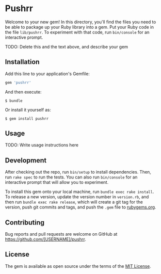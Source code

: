 # Pushrr

Welcome to your new gem! In this directory, you'll find the files you need to be able to package up your Ruby library into a gem. Put your Ruby code in the file `lib/pushrr`. To experiment with that code, run `bin/console` for an interactive prompt.

TODO: Delete this and the text above, and describe your gem

## Installation

Add this line to your application's Gemfile:

```ruby
gem 'pushrr'
```

And then execute:

    $ bundle

Or install it yourself as:

    $ gem install pushrr

## Usage

TODO: Write usage instructions here

## Development

After checking out the repo, run `bin/setup` to install dependencies. Then, run `rake spec` to run the tests. You can also run `bin/console` for an interactive prompt that will allow you to experiment.

To install this gem onto your local machine, run `bundle exec rake install`. To release a new version, update the version number in `version.rb`, and then run `bundle exec rake release`, which will create a git tag for the version, push git commits and tags, and push the `.gem` file to [rubygems.org](https://rubygems.org).

## Contributing

Bug reports and pull requests are welcome on GitHub at https://github.com/[USERNAME]/pushrr.


## License

The gem is available as open source under the terms of the [MIT License](http://opensource.org/licenses/MIT).

